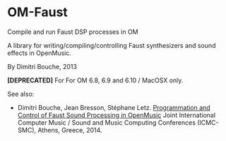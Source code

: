 # OM-Faust

Compile and run Faust DSP processes in OM

A library for writing/compiling/controlling Faust synthesizers and sound effects in OpenMusic. 

By Dimitri Bouche, 2013

**[DEPRECATED]** For For OM 6.8, 6.9 and 6.10 / MacOSX only.


See also: 
- Dimitri Bouche, Jean Bresson, Stéphane Letz. [Programmation and Control of Faust Sound Processing in OpenMusic](https://hal.archives-ouvertes.fr/hal-01158363) Joint International Computer Music / Sound and Music Computing Conferences (ICMC-SMC), Athens, Greece, 2014.
